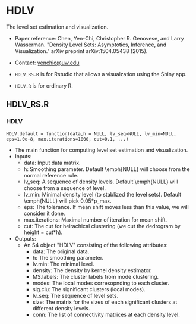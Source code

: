 # HDLV
The level set estimation and visualization. 

- Paper reference: Chen, Yen-Chi, Christopher R. Genovese, and Larry Wasserman. "Density Level Sets: Asymptotics, Inference, and Visualization." arXiv preprint arXiv:1504.05438 (2015).
- Contact: yenchic@uw.edu

- `HDLV_RS.R` is for Rstudio that allows a visualzation using the Shiny app.
- `HDLV.R` is for ordinary R. 


## HDLV_RS.R
### HDLV
`HDLV.default = function(data,h = NULL, lv_seq=NULL, lv_min=NULL, eps=1.0e-8, max.iterations=1000, cut=0.1, ...)`

- The main function for computing level set estimation and visualization.
- Inputs:
  - data: Input data matrix.
  - h: Smoothing parameter. Default \emph{NULL} will choose from the normal reference rule.
  - lv_seq: A sequence of density levels. Default \emph{NULL} will choose from a sequence of level.
  - lv_min: Minimal density level (to stablized the level sets). Default \emph{NULL} will pick 0.05*p_max.
  - eps: The tolerance. If mean shift moves less than this value, we will consider it done.
  - max.iterations: Maximal number of iteration for mean shift.
  - cut: The cut for heirachical clustering (we cut the dedrogram by height = cut*h).
- Outputs:
  - An S4 object "HDLV" consisting of the following attributes:
    - data: The original data.
    - h: The smoothing parameter.
    - lv.min: The minimal level.
    - density: The density by kernel density estimator.
    - MS.labels: The cluster labels from mode clustering.
    - modes: The local modes corresopnding to each cluster.
    - sig.clu: The significant clusters (local modes).
    - lv_seq: The sequence of level sets.
    - size: The matrix for the sizes of each significant clusters at different density levels.
    - conn: The list of connectivity matrices at each density level.


